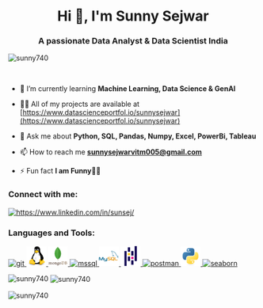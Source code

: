 <h1 align="center">Hi 👋, I'm Sunny Sejwar</h1>
<h3 align="center">A passionate Data Analyst & Data Scientist India</h3>

<img width="450" align="right" alt="" src="https://github.com/user-attachments/assets/a01e3c46-cb8e-43dc-8928-4e01244d1bd9" />

<p align="left"> <img src="https://komarev.com/ghpvc/?username=sunny740&label=Profile%20views&color=0e75b6&style=flat" alt="sunny740" /> </p>

<p align="left"> <a href="https://twitter.com/" target="blank"><img src="https://img.shields.io/twitter/follow/?logo=twitter&style=for-the-badge" alt="" /></a> </p>

- 🌱 I’m currently learning **Machine Learning, Data Science & GenAI**

- 👨‍💻 All of my projects are available at [https://www.datascienceportfol.io/sunnysejwar](https://www.datascienceportfol.io/sunnysejwar)

- 💬 Ask me about **Python, SQL, Pandas, Numpy, Excel, PowerBi, Tableau**

- 📫 How to reach me **sunnysejwarvitm005@gmail.com**

- ⚡ Fun fact **I am Funny🤣😆**

<h3 align="left">Connect with me:</h3>
<p align="left">
<a href="https://linkedin.com/in/https://www.linkedin.com/in/sunsej/" target="blank"><img align="center" src="https://raw.githubusercontent.com/rahuldkjain/github-profile-readme-generator/master/src/images/icons/Social/linked-in-alt.svg" alt="https://www.linkedin.com/in/sunsej/" height="30" width="40" /></a>
</p>

<h3 align="left">Languages and Tools:</h3>
<p align="left"> <a href="https://git-scm.com/" target="_blank" rel="noreferrer"> <img src="https://www.vectorlogo.zone/logos/git-scm/git-scm-icon.svg" alt="git" width="40" height="40"/> </a> <a href="https://www.linux.org/" target="_blank" rel="noreferrer"> <img src="https://raw.githubusercontent.com/devicons/devicon/master/icons/linux/linux-original.svg" alt="linux" width="40" height="40"/> </a> <a href="https://www.mongodb.com/" target="_blank" rel="noreferrer"> <img src="https://raw.githubusercontent.com/devicons/devicon/master/icons/mongodb/mongodb-original-wordmark.svg" alt="mongodb" width="40" height="40"/> </a> <a href="https://www.microsoft.com/en-us/sql-server" target="_blank" rel="noreferrer"> <img src="https://www.svgrepo.com/show/303229/microsoft-sql-server-logo.svg" alt="mssql" width="40" height="40"/> </a> <a href="https://www.mysql.com/" target="_blank" rel="noreferrer"> <img src="https://raw.githubusercontent.com/devicons/devicon/master/icons/mysql/mysql-original-wordmark.svg" alt="mysql" width="40" height="40"/> </a> <a href="https://pandas.pydata.org/" target="_blank" rel="noreferrer"> <img src="https://raw.githubusercontent.com/devicons/devicon/2ae2a900d2f041da66e950e4d48052658d850630/icons/pandas/pandas-original.svg" alt="pandas" width="40" height="40"/> </a> <a href="https://postman.com" target="_blank" rel="noreferrer"> <img src="https://www.vectorlogo.zone/logos/getpostman/getpostman-icon.svg" alt="postman" width="40" height="40"/> </a> <a href="https://www.python.org" target="_blank" rel="noreferrer"> <img src="https://raw.githubusercontent.com/devicons/devicon/master/icons/python/python-original.svg" alt="python" width="40" height="40"/> </a> <a href="https://seaborn.pydata.org/" target="_blank" rel="noreferrer"> <img src="https://seaborn.pydata.org/_images/logo-mark-lightbg.svg" alt="seaborn" width="40" height="40"/> </a> </p>

<p><img align="left" src="https://github-readme-stats.vercel.app/api/top-langs?username=sunny740&show_icons=true&locale=en&layout=compact" alt="sunny740" /></p>

<p>&nbsp;<img align="center" src="https://github-readme-stats.vercel.app/api?username=sunny740&show_icons=true&locale=en" alt="sunny740" /></p>

<p><img align="center" src="https://github-readme-streak-stats.herokuapp.com/?user=sunny740&" alt="sunny740" /></p>
